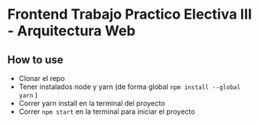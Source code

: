 # Frontend Trabajo Practico Electiva III - Arquitectura Web

## How to use

- Clonar el repo
- Tener instalados node y yarn (de forma global `npm install --global yarn` )
- Correr yarn install en la terminal del proyecto
- Correr `npm start` en la terminal para iniciar el proyecto
